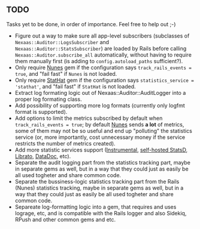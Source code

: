 ## TODO

Tasks yet to be done, in order of importance. Feel free to help out ;-)

- Figure out a way to make sure all app-level subscribers (subclasses of `Nexaas::Auditor::LogsSubscriber` and `Nexaas::Auditor::StatsSubscriber`) are loaded by Rails before calling `Nexaas::Auditor.subscribe_all` automatically, without having to require them manually first (is adding to `config.autoload_paths` sufficient?).
- Only require [Nunes](https://github.com/jnunemaker/nunes) gem if the configuration says `track_rails_events = true`, and "fail fast" if `Nunes` is not loaded.
- Only require [StatHat](https://github.com/patrickxb/stathat) gem if the configuration says `statistics_service = 'stathat'`, and "fail fast" if `StatHat` is not loaded.
- Extract log formating logic out of Nexaas::Auditor::AuditLogger into a proper log formating class.
- Add possibility of supporting more log formats (currently only logfmt format is supported).
- Add options to limit the metrics subscribed by default when `track_rails_events = true`; by default [Nunes](https://github.com/jnunemaker/nunes) sends **a lot** of metrics, some of them may not be so useful and end up "polluting" the statistics service (or, more importantly, cost unnecessary money if the service restricts the number of metrics created).
- Add more statistic services support ([Instrumental](https://instrumentalapp.com/), [self-hosted StatsD](https://github.com/etsy/statsd), [Librato](https://www.librato.com/), [DataDoc](https://www.datadoghq.com/), etc).
- Separate the audit logging part from the statistics tracking part, maybe in separate gems as well, but in a way that they could just as easily be all used togheter and share common code.
- Separate the bussiness-logic statistics tracking part from the Rails (Nunes) statistics tracking, maybe in separate gems as well, but in a way that they could just as easily be all used togheter and share common code.
- Separeate log-formatting logic into a gem, that requires and uses lograge, etc, and is compatible with the Rails logger and also Sidekiq, RPush and other common gems and etc.
